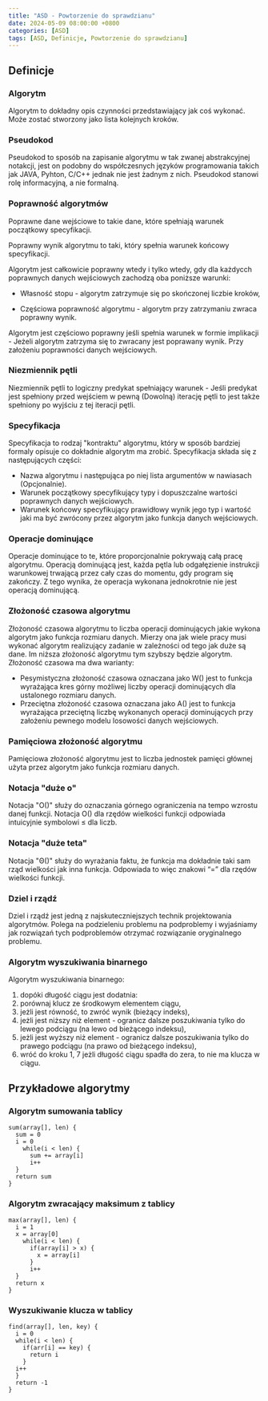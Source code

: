 ```yaml
---
title: "ASD - Powtorzenie do sprawdzianu"
date: 2024-05-09 08:00:00 +0800
categories: [ASD]
tags: [ASD, Definicje, Powtorzenie do sprawdzianu]
---
```


## Definicje

### Algorytm
Algorytm to dokładny opis czynności przedstawiający jak coś wykonać. Może zostać stworzony jako lista kolejnych kroków.

### Pseudokod
Pseudokod to sposób na zapisanie algorytmu w tak zwanej abstrakcyjnej notakcji, jest on podobny do współczesnych języków programowania takich jak JAVA, Pyhton, C/C++ jednak nie jest żadnym z nich. Pseudokod stanowi rolę informacyjną, a nie formalną.

### Poprawność algorytmów
Poprawne dane wejściowe to takie dane, które spełniają warunek początkowy specyfikacji.

Poprawny wynik algorytmu to taki, który spełnia warunek końcowy specyfikacji.

Algorytm jest całkowicie poprawny wtedy i tylko wtedy, gdy dla każdycch poprawnych danych wejściowych zachodzą oba poniższe warunki:

- Własność stopu - algorytm zatrzymuje się po skończonej liczbie kroków,

- Częściowa poprawność algorytmu - algorytm przy zatrzymaniu zwraca poprawny wynik.

Algorytm jest częściowo poprawny jeśli spełnia warunek w formie implikacji - Jeżeli algorytm zatrzyma się to zwracany jest poprawany wynik. Przy założeniu poprawności danych wejściowych.

### Niezmiennik pętli
Niezmiennik pętli to logiczny predykat spełniający warunek - Jeśli predykat jest spełniony przed wejściem w pewną (Dowolną) iterację pętli to jest także spełniony po wyjściu z tej iteracji pętli.

### Specyfikacja
Specyfikacja to rodzaj "kontraktu" algorytmu, który w sposób bardziej formaly opisuje co dokładnie algorytm ma zrobić. Specyfikacja składa się z następujących części:

- Nazwa algorytmu i następująca po niej lista argumentów w nawiasach (Opcjonalnie).
- Warunek początkowy specyfikujący typy i dopuszczalne wartości poprawnych danych wejściowych.
- Warunek końcowy specyfikujący prawidłowy wynik jego typ i wartość jaki ma być zwrócony przez algorytm jako funkcja danych wejściowych.

### Operacje dominujące
Operacje dominujące to te, które proporcjonalnie pokrywają całą pracę algorytmu. Operacją dominującą jest, każda pętla lub odgałęzienie instrukcji warunkowej trwającą przez cały czas do momentu, gdy program się zakończy. Z tego wynika, że operacja wykonana jednokrotnie nie jest operacją dominującą.

### Złożoność czasowa algorytmu
Złożoność czasowa algorytmu to liczba operacji dominujących jakie wykona algorytm jako funkcja rozmiaru danych. Mierzy ona jak wiele pracy musi wykonać algorytm realizujący zadanie w zależności od tego jak duże są dane. Im niższa złożoność algorytmu tym szybszy będzie algorytm. Złożoność czasowa ma dwa warianty:

- Pesymistyczna złożoność czasowa oznaczana jako W() jest to funkcja wyrażająca kres górny możliwej liczby operacji dominujących dla ustalonego rozmiaru danych.
- Przeciętna złożoność czasowa oznaczana jako A() jest to funkcja wyrażająca przeciętną liczbę wykonanych operacji dominujących przy założeniu pewnego modelu losowości danych wejściowych.

### Pamięciowa złożoność algorytmu
Pamięciowa złożoność algorytmu jest to liczba jednostek pamięci głównej użyta przez algorytm jako funkcja rozmiaru danych.

### Notacja "duże o"
Notacja "O()" służy do oznaczania górnego ograniczenia na tempo wzrostu danej funkcji. Notacja O() dla rzędów wielkości funkcji odpowiada intuicyjnie symbolowi ≤ dla liczb.

### Notacja "duże teta"
Notacja "Θ()" służy do wyrażania faktu, że funkcja ma dokładnie taki sam rząd wielkości jak inna funkcja. Odpowiada to więc znakowi “=” dla rzędów wielkości funkcji.

### Dziel i rządź
Dziel i rządź jest jedną z najskuteczniejszych technik projektowania algorytmów. Polega na podzieleniu problemu na podproblemy i wyjaśniamy jak  rozwiązań tych podproblemów otrzymać rozwiązanie oryginalnego problemu.

### Algorytm wyszukiwania binarnego
Algorytm wyszukiwania binarnego:
1. dopóki długość ciągu jest dodatnia:
2. porównaj klucz ze środkowym elementem ciągu,
3. jeżli jest równość, to zwróć wynik (bieżący indeks),
4. jeżli jest niższy niż element - ogranicz dalsze poszukiwania tylko do lewego podciągu (na lewo od bieżącego indeksu),
5. jeżli jest wyższy niż element - ogranicz dalsze poszukiwania tylko do prawego podciągu (na prawo od bieżącego indeksu),
6. wróć do kroku 1,
7 jeżli długość ciągu spadła do zera, to nie ma klucza w ciągu.

## Przykładowe algorytmy

### Algorytm sumowania tablicy

```shell
sum(array[], len) {
  sum = 0
  i = 0
    while(i < len) {
      sum += array[i]
      i++
  }
  return sum
}
```
### Algorytm zwracający maksimum z tablicy

```shell
max(array[], len) {
  i = 1
  x = array[0]
    while(i < len) {
      if(array[i] > x) {
        x = array[i]
      }
      i++
  }
  return x
}
```
### Wyszukiwanie klucza w tablicy

```shell
find(array[], len, key) {
  i = 0
  while(i < len) {
    if(arr[i] == key) {
      return i
    }
  i++
  }
  return -1
}
```

